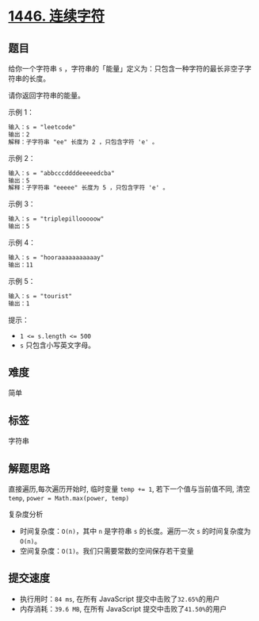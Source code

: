 # [1446. 连续字符](https://leetcode-cn.com/problems/consecutive-characters/)

## 题目

给你一个字符串 `s` ，字符串的「能量」定义为：只包含一种字符的最长非空子字符串的长度。

请你返回字符串的能量。

示例 1：

```txt
输入：s = "leetcode"
输出：2
解释：子字符串 "ee" 长度为 2 ，只包含字符 'e' 。
```

示例 2：

```txt
输入：s = "abbcccddddeeeeedcba"
输出：5
解释：子字符串 "eeeee" 长度为 5 ，只包含字符 'e' 。
```

示例 3：

```txt
输入：s = "triplepillooooow"
输出：5
```

示例 4：

```txt
输入：s = "hooraaaaaaaaaaay"
输出：11
```

示例 5：

```txt
输入：s = "tourist"
输出：1
```

提示：

- `1 <= s.length <= 500`
- `s` 只包含小写英文字母。

## 难度

简单

## 标签

字符串

## 解题思路

直接遍历,每次遍历开始时, 临时变量 `temp += 1`, 若下一个值与当前值不同, 清空 `temp`, `power = Math.max(power, temp)`

复杂度分析

- 时间复杂度：`O(n)`，其中 `n` 是字符串 `s` 的长度。遍历一次 `s` 的时间复杂度为 `O(n)`。
- 空间复杂度：`O(1)`。我们只需要常数的空间保存若干变量

## 提交速度

- 执行用时：`84 ms`, 在所有 JavaScript 提交中击败了`32.65%`的用户
- 内存消耗：`39.6 MB`, 在所有 JavaScript 提交中击败了`41.50%`的用户
